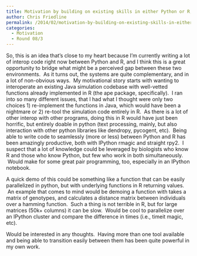 ```yaml
---
title: Motivation by building on existing skills in either Python or R, but not both
author: Chris Friedline
permalink: /2014/02/motivation-by-building-on-existing-skills-in-either-python-or-r-but-not-both/
categories:
  - Motivation
  - Round 08/3
---
```

So, this is an idea that&#8217;s close to my heart because I&#8217;m currently writing a lot of interop code right now between Python and R, and I think this is a great opportunity to bridge what might be a perceived gap between these two environments.  As it turns out, the systems are quite complementary, and in a lot of non-obvious ways.  My motivational story starts with wanting to interoperate an existing Java simulation codebase with well-vetted functions already implemented in R (the ape package, specifically).  I ran into so many different issues, that I had what I thought were only two choices 1) re-implement the functions in Java, which would have been a nightmare or 2) re-tool the simulation code entirely in R.  As there is a lot of other interop with other programs, doing this in R would have just been horrific, but entirely doable in python (text processing, mainly, but also interaction with other python libraries like dendropy, pycogent, etc).  Being able to write code to seamlessly (more or less) between Python and R has been amazingly productive, both with IPython rmagic and straight rpy2.  I suspect that a lot of knowledge could be leveraged by biologists who know R and those who know Python, but few who work in both simultaneously.  Would make for some great pair programming, too, especially in an IPython notebook.

A quick demo of this could be something like a function that can be easily parallelized in python, but with underlying functions in R returning values.  An example that comes to mind would be demoing a function with takes a matrix of genotypes, and calculates a distance matrix between individuals over a hamming function.  Such a thing is not terrible in R, but for large matrices (50k+ columns) it can be slow.  Would be cool to parallelize over an IPython cluster and compare the difference in times (i.e., timeit magic, etc).

Would be interested in any thoughts.  Having more than one tool available and being able to transition easily between them has been quite powerful in my own work.

